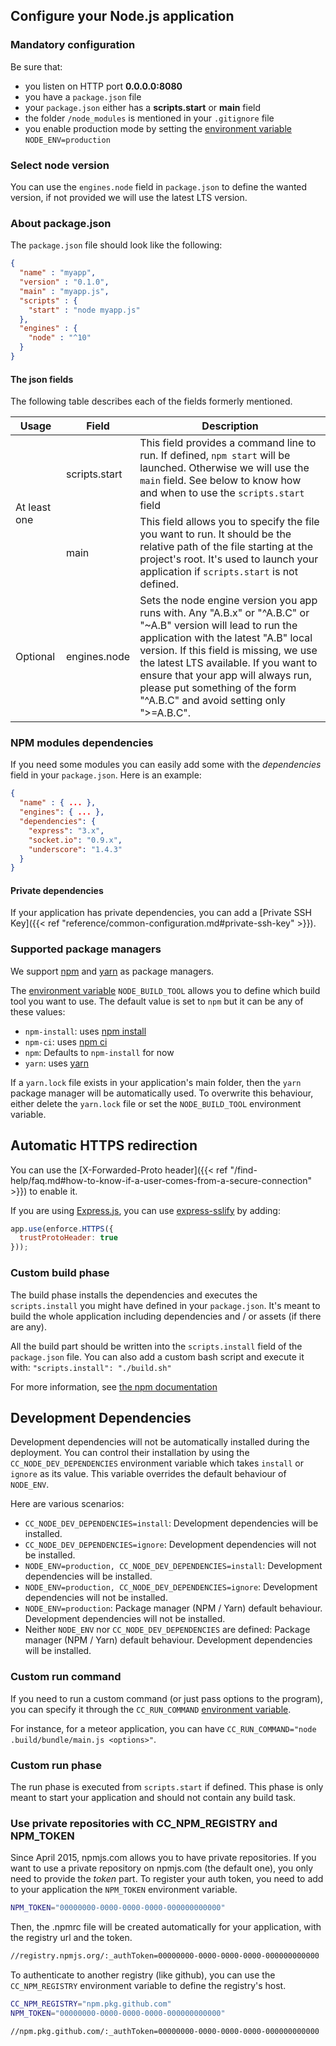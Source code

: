 ## Configure your Node.js application
### Mandatory configuration

Be sure that:

* you listen on HTTP port **0.0.0.0:8080**
* you have a `package.json` file
* your `package.json` either has a **scripts.start** or **main** field
* the folder `/node_modules` is mentioned in your `.gitignore` file
* you enable production mode by setting the [environment variable](#setting-up-environment-variables-on-clever-cloud) `NODE_ENV=production`

### Select node version

You can use the `engines.node` field in `package.json` to define the wanted version, if not provided we will use the latest LTS version.

### About package.json

The `package.json` file should look like the following:

```json
{
  "name" : "myapp",
  "version" : "0.1.0",
  "main" : "myapp.js",
  "scripts" : {
    "start" : "node myapp.js"
  },
  "engines" : {
    "node" : "^10"
  }
}
```
#### The json fields

The following table describes each of the fields formerly mentioned.

<table id="nodedeps" class="table table-bordered table-striped">
  <thead>
    <tr>
      <th>Usage</th>
      <th>Field</th>
      <th>Description</th>
    </tr>
  </thead>
  <tbody>
    <tr>
      <td class="cc-depusage" rowspan="2">
        <span class="label label-danger">At least one</span>
      </td>
      <td>scripts.start</td>
      <td>This field provides a command line to run. If defined, <code>npm start</code> will be launched. Otherwise we will use the <code>main</code> field. See below to know how and when to use the <code>scripts.start</code> field</td>
    </tr>
    <tr>
      <td>main</td>
      <td>This field allows you to specify the file you want to run. It should be the relative path of the file starting at the project's root. It's used to launch your application if <code>scripts.start</code> is not defined.</td>
    </tr>
    <tr>
      <td class="cc-depusage" ><span class="label label-default">Optional</span></td>
      <td>engines.node</td>
      <td>Sets the node engine version you app runs with. Any "A.B.x" or "^A.B.C" or "~A.B" version will lead to run the application with the latest "A.B" local version. If this field is missing, we use the latest LTS available. If you want to ensure that your app will always run, please put something of the form "^A.B.C" and avoid setting only ">=A.B.C".</td>
    </tr>
  </tbody>
</table>

### NPM modules dependencies

If you need some modules you can easily add some with the *dependencies* field in your `package.json`. Here is an example:

```json
{
  "name" : { ... },
  "engines": { ... },
  "dependencies": {
    "express": "3.x",
    "socket.io": "0.9.x",
    "underscore": "1.4.3"
  }
}
```

#### Private dependencies

If your application has private dependencies, you can add a [Private SSH Key]({{< ref "reference/common-configuration.md#private-ssh-key" >}}).

### Supported package managers

We support [npm](https://www.npmjs.com) and [yarn](https://yarnpkg.com) as package managers.

The [environment variable](#setting-up-environment-variables-on-clever-cloud) `NODE_BUILD_TOOL` allows you to define which build tool you want to use. The default value is set to `npm` but it can be any of these values:

* `npm-install`: uses [npm install](https://docs.npmjs.com/cli/install)
* `npm-ci`: uses [npm ci](https://docs.npmjs.com/cli/ci)
* `npm`: Defaults to `npm-install` for now
* `yarn`: uses [yarn](https://yarnpkg.com/)

If a `yarn.lock` file exists in your application's main folder, then the `yarn` package manager will be automatically used. To overwrite this behaviour, either delete the `yarn.lock` file or set the `NODE_BUILD_TOOL` environment variable.

## Automatic HTTPS redirection

You can use the [X-Forwarded-Proto header]({{< ref "/find-help/faq.md#how-to-know-if-a-user-comes-from-a-secure-connection" >}}) to enable it.

If you are using [Express.js](https://expressjs.com/), you can use [express-sslify](https://www.npmjs.com/package/express-sslify) by adding:

```javascript
app.use(enforce.HTTPS({
  trustProtoHeader: true
}));
```

### Custom build phase

The build phase installs the dependencies and executes the `scripts.install` you might have defined in your `package.json`.
It's meant to build the whole application including dependencies and / or assets (if there are any).

All the build part should be written into the `scripts.install` field of the `package.json` file. You can also add a custom bash script and execute it with: `"scripts.install": "./build.sh"`

For more information, see <a href="https://docs.npmjs.com/misc/scripts">the npm documentation</a>

## Development Dependencies

Development dependencies will not be automatically installed during the deployment. You can control their installation by using the `CC_NODE_DEV_DEPENDENCIES` environment variable which takes `install` or `ignore` as its value. This variable overrides the default behaviour of `NODE_ENV`.

Here are various scenarios:

- `CC_NODE_DEV_DEPENDENCIES=install`: Development dependencies will be installed.
- `CC_NODE_DEV_DEPENDENCIES=ignore`: Development dependencies will not be installed.
- `NODE_ENV=production, CC_NODE_DEV_DEPENDENCIES=install`: Development dependencies will be installed.
- `NODE_ENV=production, CC_NODE_DEV_DEPENDENCIES=ignore`: Development dependencies will not be installed.
- `NODE_ENV=production`: Package manager (NPM / Yarn) default behaviour. Development dependencies will not be installed.
- Neither `NODE_ENV` nor `CC_NODE_DEV_DEPENDENCIES` are defined: Package manager (NPM / Yarn) default behaviour. Development dependencies will be installed.

### Custom run command

If you need to run a custom command (or just pass options to the program), you can specify it through the `CC_RUN_COMMAND` [environment variable](#setting-up-environment-variables-on-clever-cloud).

For instance, for a meteor application, you can have `CC_RUN_COMMAND="node .build/bundle/main.js <options>"`.

### Custom run phase

The run phase is executed from `scripts.start` if defined. This phase is only meant to start your application and should not
contain any build task.

### Use private repositories with CC_NPM_REGISTRY and NPM_TOKEN

Since April 2015, npmjs.com allows you to have private repositories. If you want to use a private repository on npmjs.com (the default one), you only need to provide the *token* part. To register your auth token, you need to add to your application the `NPM_TOKEN` environment variable.

```bash
NPM_TOKEN="00000000-0000-0000-0000-000000000000"
```

Then, the .npmrc file will be created automatically for your application, with the registry url and the token.

```txt
//registry.npmjs.org/:_authToken=00000000-0000-0000-0000-000000000000
```

To authenticate to another registry (like github), you can use the `CC_NPM_REGISTRY`  environment variable to define the registry's host.

```bash
CC_NPM_REGISTRY="npm.pkg.github.com"
NPM_TOKEN="00000000-0000-0000-0000-000000000000"
```

```txt
//npm.pkg.github.com/:_authToken=00000000-0000-0000-0000-000000000000
```